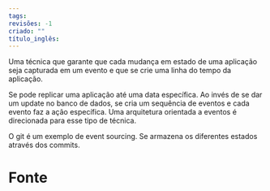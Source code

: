 ```yaml
---
tags: 
revisões: -1
criado: ""
título_inglês:
---
```

Uma técnica que garante que cada mudança em estado de uma aplicação seja capturada em um evento e que se crie uma linha do tempo da aplicação. 

Se pode replicar uma aplicação até uma data específica. Ao invés de se dar um update no banco de dados, se cria um sequência de eventos e cada evento faz a ação específica. Uma arquitetura orientada a eventos é direcionada para esse tipo de técnica.

O git é um exemplo de event sourcing. Se armazena os diferentes estados através dos commits.
# Fonte
